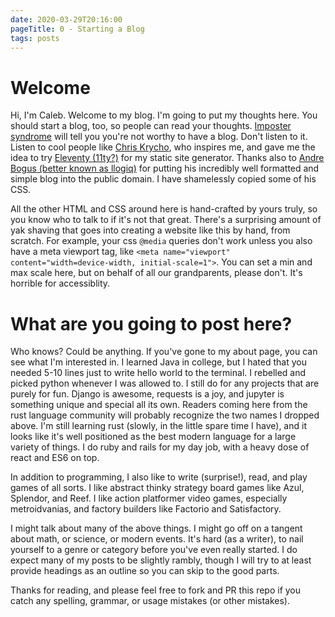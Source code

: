 ```yaml
---
date: 2020-03-29T20:16:00
pageTitle: 0 - Starting a Blog
tags: posts
---
```

# Welcome
Hi, I'm Caleb. Welcome to my blog. I'm going to put my thoughts here. You should start a blog, too, so people can read your thoughts. [Imposter syndrome](https://en.wikipedia.org/wiki/Impostor_syndrome) will tell you you're not worthy to have a blog. Don't listen to it. Listen to cool people like [Chris Krycho](https://v5.chriskrycho.com/index.html), who inspires me, and gave me the idea to try [Eleventy (11ty?)](https://www.11ty.dev/) for my static site generator. Thanks also to [Andre Bogus (better known as llogiq)](https://llogiq.github.io/) for putting his incredibly well formatted and simple blog into the public domain. I have shamelessly copied some of his CSS.

All the other HTML and CSS around here is hand-crafted by yours truly, so you know who to talk to if it's not that great. There's a surprising amount of yak shaving that goes into creating a website like this by hand, from scratch. For example, your css `@media` queries don't work unless you also have a meta viewport tag, like `<meta name="viewport" content="width=device-width, initial-scale=1">`. You can set a min and max scale here, but on behalf of all our grandparents, please don't. It's horrible for accessiblity.

# What are you going to post here?
Who knows? Could be anything. If you've gone to my about page, you can see what I'm interested in. I learned Java in college, but I hated that you needed 5-10 lines just to write hello world to the terminal. I rebelled and picked python whenever I was allowed to. I still do for any projects that are purely for fun. Django is awesome, requests is a joy, and jupyter is something unique and special all its own. Readers coming here from the rust language community will probably recognize the two names I dropped above. I'm still learning rust (slowly, in the little spare time I have), and it looks like it's well positioned as the best modern language for a large variety of things. I do ruby and rails for my day job, with a heavy dose of react and ES6 on top.

In addition to programming, I also like to write (surprise!), read, and play games of all sorts. I like abstract thinky strategy board games like Azul, Splendor, and Reef. I like action platformer video games, especially metroidvanias, and factory builders like Factorio and Satisfactory.

I might talk about many of the above things. I might go off on a tangent about math, or science, or modern events. It's hard (as a writer), to nail yourself to a genre or category before you've even really started. I do expect many of my posts to be slightly rambly, though I will try to at least provide headings as an outline so you can skip to the good parts.

Thanks for reading, and please feel free to fork and PR this repo if you catch any spelling, grammar, or usage mistakes (or other mistakes).
